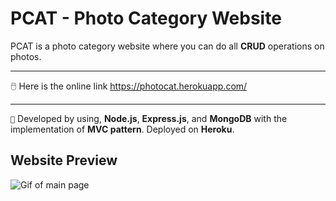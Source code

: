 #  PCAT - Photo Category Website

PCAT is a photo category website where you can do all **CRUD** operations on photos. 

---

🖱️ Here is the online link https://photocat.herokuapp.com/

---

`🌟` Developed by using, **Node.js**, **Express.js**, and **MongoDB**  with the implementation of **MVC pattern**. Deployed on **Heroku**.


## Website Preview

![Gif of main page](public/img/main-page.gif)




